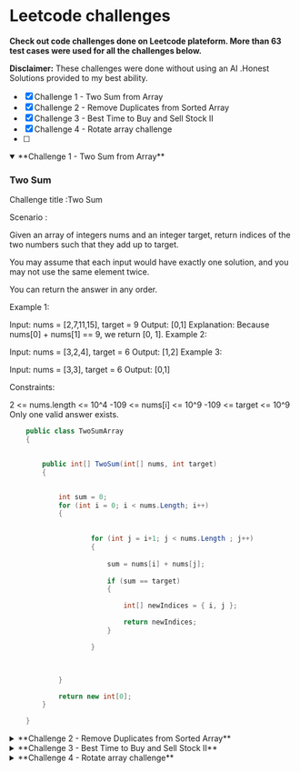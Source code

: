 # Leetcode  challenges

**Check out code challenges done on Leetcode plateform. More than 63 test cases were used for all the challenges below.**


**Disclaimer:**  These challenges were done without using an AI .Honest Solutions provided to my best ability. 


- [x] Challenge 1 - Two Sum from Array
- [x] Challenge 2 - Remove Duplicates from Sorted Array
- [x] Challenge 3 - Best Time to Buy and Sell Stock II
- [x] Challenge 4 - Rotate array challenge
- [ ] 
<details open>

<summary> **Challenge 1 - Two Sum from Array**</summary>

### Two Sum

Challenge title :Two Sum


Scenario :

Given an array of integers nums and an integer target, return indices of the two numbers such that they add up to target.

You may assume that each input would have exactly one solution, and you may not use the same element twice.

You can return the answer in any order.

 

Example 1:

Input: nums = [2,7,11,15], target = 9
Output: [0,1]
Explanation: Because nums[0] + nums[1] == 9, we return [0, 1].
Example 2:

Input: nums = [3,2,4], target = 6
Output: [1,2]
Example 3:

Input: nums = [3,3], target = 6
Output: [0,1]
 

Constraints:

2 <= nums.length <= 10^4
-109 <= nums[i] <= 10^9
-109 <= target <= 10^9
Only one valid answer exists.
 

```C#
    public class TwoSumArray
    {


        public int[] TwoSum(int[] nums, int target)
        {


            int sum = 0;
            for (int i = 0; i < nums.Length; i++)
            {
             

                    for (int j = i+1; j < nums.Length ; j++)
                    {
                        
                        sum = nums[i] + nums[j];
                 
                        if (sum == target)
                        {

                            int[] newIndices = { i, j };

                            return newIndices;
                        }

                    }

               

            }

            return new int[0];
        }

    }
```

</details>




<details>

<summary>**Challenge 2 - Remove Duplicates from Sorted Array**</summary>

### Remove Duplicates from Sorted Array

Challenge title :Remove Duplicates from Sorted Array


Scenario :

Given an integer array nums sorted in non-decreasing order, remove the duplicates in-place such that each unique element appears only once. The relative order of the elements should be kept the same. Then return the number of unique elements in nums.

Consider the number of unique elements of nums to be k, to get accepted, you need to do the following things:

Change the array nums such that the first k elements of nums contain the unique elements in the order they were present in nums initially. The remaining elements of nums are not important as well as the size of nums.
Return k.
Custom Judge:

The judge will test your solution with the following code:

int[] nums = [...]; // Input array
int[] expectedNums = [...]; // The expected answer with correct length

int k = removeDuplicates(nums); // Calls your implementation

assert k == expectedNums.length;
for (int i = 0; i < k; i++) {
    assert nums[i] == expectedNums[i];
}
If all assertions pass, then your solution will be accepted.

 

Example 1:

Input: nums = [1,1,2]
Output: 2, nums = [1,2,_]
Explanation: Your function should return k = 2, with the first two elements of nums being 1 and 2 respectively.
It does not matter what you leave beyond the returned k (hence they are underscores).
Example 2:

Input: nums = [0,0,1,1,1,2,2,3,3,4]
Output: 5, nums = [0,1,2,3,4,_,_,_,_,_]
Explanation: Your function should return k = 5, with the first five elements of nums being 0, 1, 2, 3, and 4 respectively.
It does not matter what you leave beyond the returned k (hence they are underscores).
 

Constraints:

1 <= nums.length <= 3 * 10^4
-100 <= nums[i] <= 10^0
nums is sorted in non-decreasing order.
 
 

```C#
      internal class RemoveDuplicatesSortedArray
    {

        public int RemoveDuplicates(int[] nums)
        {


            if (nums.Length == 0) return 0;

            int uniqueIndex = 0;

            for (int i = 1; i < nums.Length; i++)
            {
                if (nums[i] != nums[uniqueIndex])
                {
                    uniqueIndex++;
                    nums[uniqueIndex] = nums[i];
                }

            }

            return uniqueIndex + 1;

        }



    }
```

</details>



<details>

<summary>**Challenge 3 - Best Time to Buy and Sell Stock II**</summary>

### Best Time to Buy and Sell Stock II

Challenge title : Best Time to Buy and Sell Stock II


Scenario :

You are given an integer array prices where prices[i] is the price of a given stock on the ith day.

On each day, you may decide to buy and/or sell the stock. You can only hold at most one share of the stock at any time. However, you can buy it then immediately sell it on the same day.

Find and return the maximum profit you can achieve.

 

Example 1:

Input: prices = [7,1,5,3,6,4]
Output: 7
Explanation: Buy on day 2 (price = 1) and sell on day 3 (price = 5), profit = 5-1 = 4.
Then buy on day 4 (price = 3) and sell on day 5 (price = 6), profit = 6-3 = 3.
Total profit is 4 + 3 = 7.
Example 2:

Input: prices = [1,2,3,4,5]
Output: 4
Explanation: Buy on day 1 (price = 1) and sell on day 5 (price = 5), profit = 5-1 = 4.
Total profit is 4.
Example 3:

Input: prices = [7,6,4,3,1]
Output: 0
Explanation: There is no way to make a positive profit, so we never buy the stock to achieve the maximum profit of 0.
 

Constraints:

1 <= prices.length <= 3 * 10^4
0 <= prices[i] <= 10^4

 
 

```C#
  internal class BestTimeBuySellStock
    {

        public int MaxProfit(int[] prices)
        {

          
            int lastIndex = prices.Length - 1;
            int profits = 0;

            for (int i = 0; i < prices.Length; i++)
            {



                if (i + 1 <= lastIndex)
                {

                    if (prices[i] < prices[i + 1])
                    {

                        profits += prices[i + 1] - prices[i];

                    }


                }

                continue;


            }

            return profits;


        }


    } 
```

</details>

<details>

<summary>**Challenge 4 - Rotate array challenge**</summary>

### Rotate array challenge

Challenge title : Rotate array challenge


Scenario :

 Given an integer array nums, rotate the array to the right by k steps, where k is non-negative.
 

Example 1:

Input: nums = [1,2,3,4,5,6,7], k = 3
Output: [5,6,7,1,2,3,4]
Explanation:
rotate 1 steps to the right: [7,1,2,3,4,5,6]
rotate 2 steps to the right: [6,7,1,2,3,4,5]
rotate 3 steps to the right: [5,6,7,1,2,3,4]


Example 2:
Input: nums = [-1,-100,3,99], k = 2
Output: [3,99,-1,-100]
Explanation: 
rotate 1 steps to the right: [99,-1,-100,3]
rotate 2 steps to the right: [3,99,-1,-100]

Constraints:

1 <= nums.length <= 105
-231 <= nums[i] <= 231 - 1
0 <= k <= 105

 
 
NB: The  RotateArrayQuick class meets all the Constraints above , check out the other class RotateArray after RotateArrayQuick class below that didn't meet all the constraints i.e (Time Constraint) :


```C#
  internal class RotateArrayQuick
 {

     public void Rotate(int[] nums, int k)
     {
         int elementsCount = nums.Length;
         int steps = k;
         
         k %= elementsCount; // Handle cases where k > elementsCount

         if (k == 0 || elementsCount <= 1) return; // No rotation needed for these cases


         int[] toLeftShift = new int[k];
         int[] toRightShift = new int[nums.Length - k];
         int sPosition = elementsCount - k;
         int rshiftIndex = nums.Length - toRightShift.Length;
         int startingIndex = 0;
         int[] tempNumsArray = new int[nums.Length];
         
         for (int i = 0; i < nums.Length; i++)
         {
             tempNumsArray[i] = nums[i];

         }


         //Console.WriteLine($"Initial array :[" + string.Join(",", tempNumsArray) + "]\n");

        // Console.WriteLine($"If K = {steps} , then :\n");

         for (int i = 0; i < toLeftShift.Length; i++)
         {
        
                 toLeftShift[startingIndex++] = tempNumsArray[sPosition++];
         
         }



         for (int j = 0; j < toRightShift.Length; j++)
         {
         
                 toRightShift[j] = tempNumsArray[j];
      
         }

         for(int l = 0; l < toLeftShift.Length; l++)
         {
             nums[l] = toLeftShift[l];
         }

         for(int r = 0; r < toRightShift.Length ; r++)
         {
             nums[rshiftIndex++] = toRightShift[r];
         }


         // Console.WriteLine($"Final Result (after swapping using {steps} k steps)    : [" + string.Join(",", nums) + "]\n");
        // Console.WriteLine($"To right Shift results    : [" + string.Join(",", toRightShift) + "]\n");




     }

     }
```

 The RotateArray class below executes step by step swapping but it failed on time Constraints mentioned above i.e Time Constraints.

 The RotateArray class below successfully executed 37 out of 38 test cases from Leetcode. Failed the last test below the array tested was huge with over a 6000 array elements and K was 54944.

 
```C#
 internal class RotateArray
 {



     public void Rotate(int[] nums, int k)
     {
         int elementsCount = nums.Length;
         int lastIndex = nums.Length - 1;
         k %= elementsCount; // Handle cases where k > elementsCount

         if (k == 0 || elementsCount <= 1) return; // No rotation needed for these cases

         int[] arrayHolderD = new int[k];




         int sStart = 0, steps = 1;

         int counter = elementsCount - 1;





         int[] tempNumsArray = new int[nums.Length];

         for (int i = 0; i < nums.Length; i++)
         {
             tempNumsArray[i] = nums[i];

         }


       //  Console.WriteLine($"Initial array :[" + string.Join(",", tempNumsArray) + "]\n");

        // Console.WriteLine($"If K = {k} , then :\n");

     //    Console.WriteLine($"#### Swap array #####\n");





         if (lastIndex != 0)
         {

             for (int j = 0; j < k; j++)
             {

                 if (j == 0)
                 {
                     nums[j] = tempNumsArray[lastIndex];

                 }

                 if (j == 1)
                 {
                     nums[0] = tempNumsArray[lastIndex - 1];
                     nums[j] = tempNumsArray[lastIndex];

                 }

                 // swip array ,shift position then add
                 else if (j > 1)
                 {




                     for (int r2 = 0; r2 < j; r2++)
                     {

                         arrayHolderD[r2 + 1] = nums[r2];

                     }
                     arrayHolderD[0] = tempNumsArray[lastIndex - j];


                     for (int r3 = 0; r3 <= arrayHolderD.Length - 1; r3++)
                     {
                         nums[r3] = arrayHolderD[r3];
                     }


                 }



                 //////
                 for (int b = j + 1; b <= counter; b++)
                 {
                     nums[b] = tempNumsArray[sStart];
                     //if(b > 0) { arrayHolderC[b - 1] = 0; }

                     sStart++;
                 }


               //  Console.WriteLine($"Step {steps}  : [" + string.Join(",", nums) + "]\n");
                 if (j > k - 2)
                 {
                     counter--;
                 }

                 sStart = 0;
                 steps++;


             }





         }



      //   Console.WriteLine($"Final result  : [" + string.Join(",", nums) + "]\n");

     }

```

</details>
